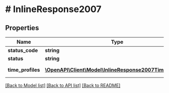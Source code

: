 # # InlineResponse2007

## Properties

Name | Type | Description | Notes
------------ | ------------- | ------------- | -------------
**status_code** | **string** | 200 | [optional]
**status** | **string** | Success | [optional]
**time_profiles** | [**\OpenAPI\Client\Model\InlineResponse2007TimeProfiles[]**](InlineResponse2007TimeProfiles.md) | List of time profiles | [optional]

[[Back to Model list]](../../README.md#models) [[Back to API list]](../../README.md#endpoints) [[Back to README]](../../README.md)
